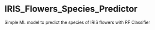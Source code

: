 # IRIS_Flowers_Species_Predictor
Simple ML model to predict the species of IRIS flowers with RF Classifier
